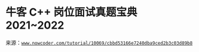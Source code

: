 # 牛客 C++ 岗位面试真题宝典 2021~2022

来源：[`www.nowcoder.com/tutorial/10069/cbbd53166e7240dba9ced2b3c03d89b8`](https://www.nowcoder.com/tutorial/10069/cbbd53166e7240dba9ced2b3c03d89b8)